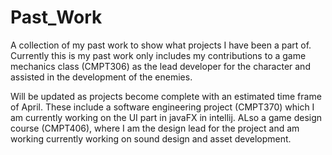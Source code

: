 # Past_Work
A collection of my past work to show what projects I have been a part of. Currently this is my past work only includes my contributions to a game mechanics class (CMPT306) as the lead developer for the character and assisted in the development of the enemies.

Will be updated as projects become complete with an estimated time frame of April. These include a software engineering project (CMPT370) which I am currently working on the UI part in javaFX in intellij. ALso a game design course (CMPT406), where I am the design lead for the project and am working currently working on sound design and asset development.
